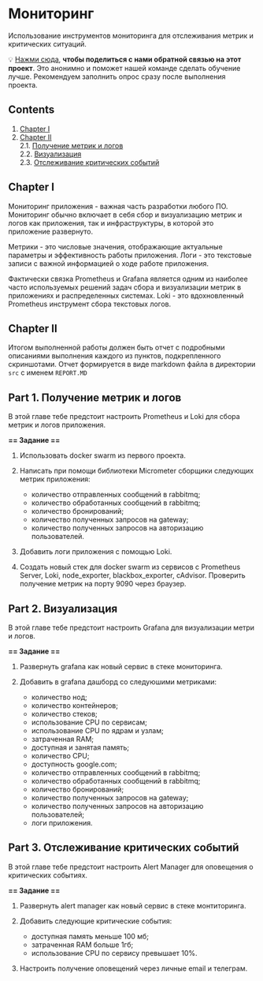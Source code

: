 # Мониторинг

Использование инструментов мониторинга для отслеживания метрик и критических ситуаций.

💡 [Нажми сюда](https://new.oprosso.net/p/4cb31ec3f47a4596bc758ea1861fb624), **чтобы поделиться с нами обратной связью на этот проект**. Это анонимно и поможет нашей команде сделать обучение лучше. Рекомендуем заполнить опрос сразу после выполнения проекта.

## Contents

1. [Chapter I](#chapter-i) 
2. [Chapter II](#chapter-ii) \
   2.1. [Получение метрик и логов](#part-1-получение-метрик-и-логов) \
   2.2. [Визуализация](#part-2-визуализация) \
   2.3. [Отслеживание критических событий](#part-3-отслеживание-критических-событий) 


## Chapter I

Мониторинг приложения - важная часть разработки любого ПО. Мониторинг обычно включает в себя сбор и визуализацию метрик и логов как приложения, так и инфраструктуры, в которой это приложение развернуто. 

Метрики - это числовые значения, отображающие актуальные параметры и эффективность работы приложения. Логи - это текстовые записи с важной информацией о ходе работе приложения.

Фактически связка Prometheus и Grafana является одним из наиболее часто используемых решений задач сбора и визуализации метрик в приложениях и распределенных системах. Loki - это вдохновленный Prometheus инструмент сбора текстовых логов.

## Chapter II

Итогом выполненной работы должен быть отчет с подробными описаниями выполнения каждого из пунктов, подкрепленного скриншотами. Отчет формируется в виде markdown файла в директории `src` с именем `REPORT.MD`

## Part 1. Получение метрик и логов

В этой главе тебе предстоит настроить Prometheus и Loki для сбора метрик и логов приложения.

**== Задание ==**

1) Использовать docker swarm из первого проекта. 

2) Написать при помощи библиотеки Micrometer сборщики следующих метрик приложения: 
   - количество отправленных сообщений в rabbitmq;
   - количество обработанных сообщений в rabbitmq;
   - количество бронирований;
   - количество полученных запросов на gateway;
   - количество полученных запросов на авторизацию пользователей.

3) Добавить логи приложения с помощью Loki.

4) Создать новый стек для docker swarm из сервисов с Prometheus Server, Loki, node_exporter, blackbox_exporter, cAdvisor. Проверить получение метрик на порту 9090 через браузер.

## Part 2. Визуализация

В этой главе тебе предстоит настроить Grafana для визуализации метри и логов.

**== Задание ==**

1) Развернуть grafana как новый сервис в стеке мониторинга.

2) Добавить в grafana дашборд со следуюшими метриками:
   - количество нод;
   - количество контейнеров;
   - количество стеков;
   - использование CPU по сервисам;
   - использование CPU по ядрам и узлам;
   - затраченная RAM;
   - доступная и занятая память;
   - количество CPU;
   - доступность google.com;
   - количество отправленных сообщений в rabbitmq;
   - количество обработанных сообщений в rabbitmq;
   - количество бронирований;
   - количество полученных запросов на gateway;
   - количество полученных запросов на авторизацию пользователей;
   - логи приложения.

## Part 3. Отслеживание критических событий

В этой главе тебе предстоит настроить Alert Manager для оповещения о критических событиях.

**== Задание ==**

1) Развернуть alert manager как новый сервис в стеке монтиторинга.

2) Добавить следующие критические события:
   - доступная память меньше 100 мб;
   - затраченная RAM больше 1гб;
   - использование CPU по сервису превышает 10%.

3) Настроить получение оповещений через личные email и телеграм.
